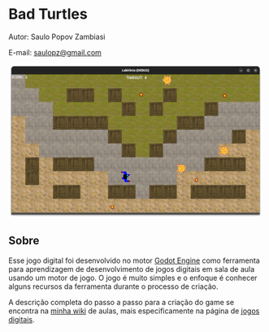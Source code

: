 # Bad Turtles

Autor: Saulo Popov Zambiasi

E-mail: saulopz@gmail.com

![Screenshot](docs/screenshot_01.png)

## Sobre

Esse jogo digital foi desenvolvido no motor [Godot Engine](https://godotengine.org/ "Godot Engine") como ferramenta para aprendizagem de desenvolvimento de jogos digitais em sala de aula usando um motor de jogo. O jogo é muito simples e o enfoque é conhecer alguns recursos da ferramenta durante o processo de criação.

A descrição completa do passo a passo para a criação do game se encontra na [minha wiki](https://saulo.arisa.com.br) de aulas, mais especificamente na página de [jogos digitais](https://saulo.arisa.com.br/wiki/index.php/Jogos_Digitais).


